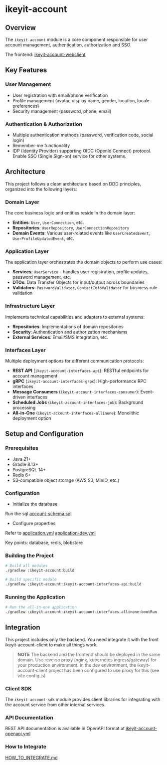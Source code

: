 # ikeyit-account

## Overview

The `ikeyit-account` module is a core component responsible for user account management, authentication, authorization and SSO. 

The frontend: [ikeyit-account-webclient](https://github.com/ikeyit/ikeyit-account-webclient)

## Key Features

### User Management

- User registration with email/phone verification
- Profile management (avatar, display name, gender, location, locale preferences)
- Security management (password, phone, email)

### Authentication & Authorization

- Multiple authentication methods (password, verification code, social login)
- Remember-me functionality
- IDP (Identity Provider) supporting OIDC (OpenId Connect) protocol. Enable SSO (Single Sign-on) service for other systems.

## Architecture

This project follows a clean architecture based on DDD principles, organized into the following layers:

### Domain Layer

The core business logic and entities reside in the domain layer:

- **Entities**: `User`, `UserConnection`, etc.
- **Repositories**: `UserRepository`, `UserConnectionRepository`
- **Domain Events**: Various user-related events like `UserCreatedEvent`, `UserProfileUpdatedEvent`, etc.

### Application Layer

The application layer orchestrates the domain objects to perform use cases:

- **Services**: `UserService` - handles user registration, profile updates, password management, etc.
- **DTOs**: Data Transfer Objects for input/output across boundaries
- **Validators**: `PasswordValidator`, `ContactInfoValidator` for business rule validation

### Infrastructure Layer

Implements technical capabilities and adapters to external systems:

- **Repositories**: Implementations of domain repositories
- **Security**: Authentication and authorization mechanisms
- **External Services**: Email/SMS integration, etc.

### Interfaces Layer

Multiple deployment options for different communication protocols:

- **REST API** (`ikeyit-account-interfaces-api`): RESTful endpoints for account management
- **gRPC** (`ikeyit-account-interfaces-grpc`): High-performance RPC interfaces
- **Message Consumers** (`ikeyit-account-interfaces-consumer`): Event-driven interfaces
- **Scheduled Jobs** (`ikeyit-account-interfaces-job`): Background processing
- **All-in-One** (`ikeyit-account-interfaces-allinone`): Monolithic deployment option

## Setup and Configuration

### Prerequisites

- Java 21+
- Gradle 8.13+
- PostgreSQL 14+
- Redis 6+
- S3-compatible object storage (AWS S3, MinIO, etc.)

### Configuration
- Initialize the database

Run the sql
[account-schema.sql](ikeyit-account-infrastructure/src/main/resources/db/account-schema.sql)

- Configure properties

Refer to
[application.yml](ikeyit-account-interfaces-allinone/src/main/resources/application.yml)
[application-dev.yml](ikeyit-account-interfaces-allinone/src/main/resources/application-dev.yml)

Key points: database, redis, blobstore

### Building the Project

```bash
# Build all modules
./gradlew :ikeyit-account:build

# Build specific module
./gradlew :ikeyit-account:ikeyit-account-interfaces-api:build
```

### Running the Application

```bash
# Run the all-in-one application
./gradlew :ikeyit-account:ikeyit-account-interfaces-allinone:bootRun
```

## Integration
This project includes only the backend. You need integrate it with the front ikeyit-account-client to make all things work.
> **NOTE**
> The backend and the frontend should be deployed in the same domain. Use reverse proxy (nginx, kubernetes ingress/gateway) for your production environment. 
> In the dev environment, the ikeyit-account-client project has been configured to use proxy for this  (see vite.config.js)
### Client SDK

The `ikeyit-account-sdk` module provides client libraries for integrating with the account service from other internal services.

### API Documentation

REST API documentation is available in OpenAPI format at
[ikeyit-account-openapi.yml](ikeyit-account-interfaces-api/ikeyit-account-openapi.yml)

### How to Integrate

[HOW_TO_INTEGRATE.md](HOW_TO_INTEGRATE.md)